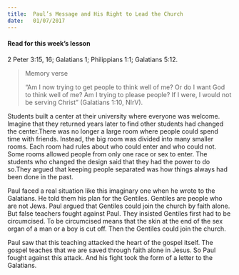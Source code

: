 ```yaml
---
title:  Paul’s Message and His Right to Lead the Church
date:   01/07/2017
---
```


#### Read for this week’s lesson
2 Peter 3:15, 16; Galatians 1; Philippians 1:1; Galatians 5:12.

> <p>Memory verse</p>
> “Am I now trying to get people to think well of me? Or do I want God to think well of me? Am I trying to please people? If I were, I would not be serving Christ” (Galatians 1:10, NIrV).

Students built a center at their university where everyone was welcome. Imagine that they returned years later to find other students had changed the center.There was no longer a large room where people could spend time with friends. Instead, the big room was divided into many smaller rooms. Each room had rules about who could enter and who could not. Some rooms allowed people from only one race or sex to enter. The students who changed the design said that they had the power to do so.They argued that keeping people separated was how things always had been done in the past.

Paul faced a real situation like this imaginary one when he wrote to the Galatians. He told them his plan for the Gentiles. Gentiles are people who are not Jews. Paul argued that Gentiles could join the church by faith alone. But false teachers fought against Paul. They insisted Gentiles first had to be circumcised. To be circumcised means that the skin at the end of the sex organ of a man or a boy is cut off. Then the Gentiles could join the church.

Paul saw that this teaching attacked the heart of the gospel itself. The gospel teaches that we are saved through faith alone in Jesus. So Paul fought against this attack. And his fight took the form of a letter to the Galatians.
